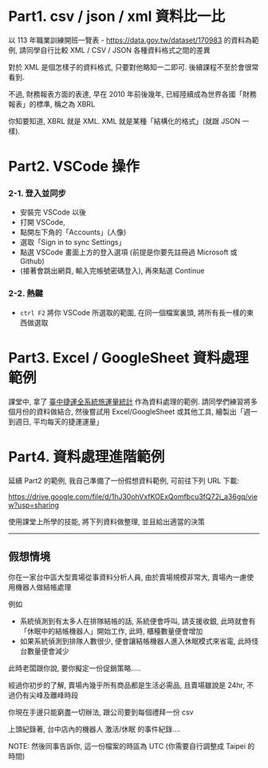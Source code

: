 # Part1. csv / json / xml 資料比一比

以 113 年職業訓練開班一覽表 - https://data.gov.tw/dataset/170983 的資料為範例, 請同學自行比較 XML / CSV / JSON 各種資料格式之間的差異

對於 XML 是個怎樣子的資料格式, 只要對他略知一二即可. 後續課程不至於會很常看到.

不過, 財務報表方面的表達, 早在 2010 年前後幾年, 已經陸續成為世界各國「財務報表」的標準, 稱之為 XBRL

你知要知道, XBRL 就是 XML. XML 就是某種「結構化的格式」(就跟 JSON 一樣).

# Part2. VSCode 操作

### 2-1. 登入並同步

- 安裝完 VSCode 以後
- 打開 VSCode,
- 點開左下角的「Accounts」(人像)
- 選取「Sign in to sync Settings」
- 點選 VSCode 畫面上方的登入選項 (前提是你要先註冊過 Microsoft 或 Github)
- (接著會跳出網頁, 輸入完帳號密碼登入), 再來點選 Continue

### 2-2. 熱鍵

- `ctrl F2` 將你 VSCode 所選取的範圍, 在同一個檔案裏頭, 將所有長一樣的東西做選取

# Part3. Excel / GoogleSheet 資料處理範例

課堂中, 拿了 [臺中捷運全系統旅運量統計](https://data.gov.tw/dataset/146920) 作為資料處理的範例. 請同學們練習將多個月份的資料做結合, 然後嘗試用 Excel/GoogleSheet 或其他工具, 繪製出「週一到週日, 平均每天的捷運運量」

# Part4. 資料處理進階範例

延續 Part2 的範例, 我自己準備了一份假想資料範例, 可前往下列 URL 下載:

https://drive.google.com/file/d/1hJ30ohVxfKOExQomfbcu3fQ72j_a36gq/view?usp=sharing

使用課堂上所學的技能, 將下列資料做整理, 並且給出適當的決策

---

## 假想情境

你在一家台中區大型賣場從事資料分析人員, 由於賣場規模非常大, 賣場內一慮使用機器人做結帳處理

例如

- 系統偵測到有太多人在排隊結帳的話, 系統便會呼叫, 請支援收銀, 此時就會有「休眠中的結帳機器人」開始工作, 此時, 櫃檯數量便會增加
- 如果系統偵測到排隊人數很少, 便會讓結帳機器人進入休眠模式來省電, 此時怪台數量便會減少

此時老闆跟你說, 要你擬定一份促銷策略.....

經過你初步的了解, 賣場內幾乎所有商品都是生活必需品, 且賣場雖說是 24hr, 不過仍有尖峰及離峰時段

你現在手邊只能窮盡一切辦法, 跟公司要到每個禮拜一份 csv

上頭紀錄著, 台中店內的機器人 激活/休眠 的事件紀錄....

NOTE: 然後同事告訴你, 這一份檔案的時區為 UTC (你需要自行調整成 Taipei 的時間)
